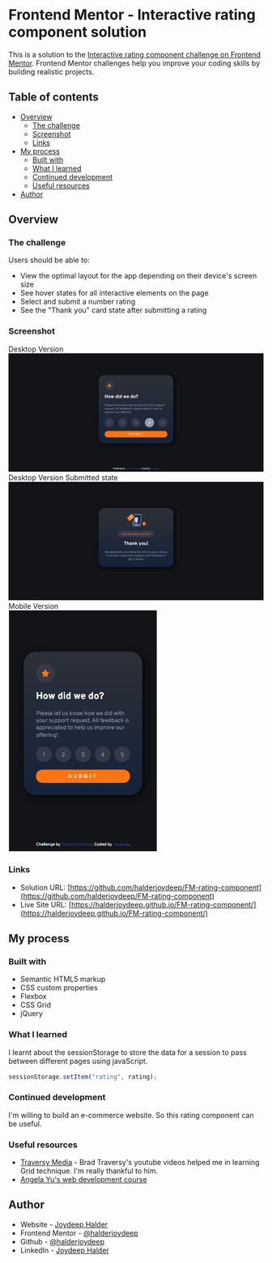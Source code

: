 # Frontend Mentor - Interactive rating component solution

This is a solution to the [Interactive rating component challenge on Frontend Mentor](https://www.frontendmentor.io/challenges/interactive-rating-component-koxpeBUmI). Frontend Mentor challenges help you improve your coding skills by building realistic projects.

## Table of contents

- [Overview](#overview)
  - [The challenge](#the-challenge)
  - [Screenshot](#screenshot)
  - [Links](#links)
- [My process](#my-process)
  - [Built with](#built-with)
  - [What I learned](#what-i-learned)
  - [Continued development](#continued-development)
  - [Useful resources](#useful-resources)
- [Author](#author)

## Overview

### The challenge

Users should be able to:

- View the optimal layout for the app depending on their device's screen size
- See hover states for all interactive elements on the page
- Select and submit a number rating
- See the "Thank you" card state after submitting a rating

### Screenshot

Desktop Version
<br>
![Desktop Screenshot](./images/screenshot-desktop.png)
<br>
Desktop Version Submitted state
<br>
![Desktop Screenshot](./images/screenshot-desktop-submitted.png)
<br>
Mobile Version
<br>
![Mobile Screenshot](./images/screenshot-mobile.png)

### Links

- Solution URL: [https://github.com/halderjoydeep/FM-rating-component](https://github.com/halderjoydeep/FM-rating-component)
- Live Site URL: [https://halderjoydeep.github.io/FM-rating-component/](https://halderjoydeep.github.io/FM-rating-component/)

## My process

### Built with

- Semantic HTML5 markup
- CSS custom properties
- Flexbox
- CSS Grid
- jQuery

### What I learned

I learnt about the sessionStorage to store the data for a session to pass between different pages using javaScript.

```js
sessionStorage.setItem("rating", rating);
```

### Continued development

I'm willing to build an e-commerce website. So this rating component can be useful.

### Useful resources

- [Traversy Media](https://www.youtube.com/watch?v=0xMQfnTU6oo) - Brad Traversy's youtube videos helped me in learning Grid technique. I'm really thankful to him.
- [Angela Yu's web development course](https://www.udemy.com/course/the-complete-web-development-bootcamp/)

## Author

- Website - [Joydeep Halder](https://joydeephalder.me)
- Frontend Mentor - [@halderjoydeep](https://www.frontendmentor.io/profile/halderjoydeep)
- Github - [@halderjoydeep](https://github.com/halderjoydeep)
- LinkedIn - [Joydeep Halder](https://linkedin.com/in/joydeep-halder)
